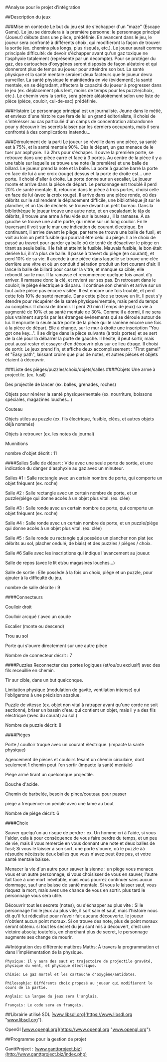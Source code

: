 
#Analyse pour le projet d'intégration

##Description du jeux

###Mise en contexte
Le but du jeu est de s'échapper d'un "maze" (Escape Game).  Le jeu se déroulera à la première personne: le personnage principal (Joueur) débute dans une pièce, prédéfinie. En avancent dans le jeu, le joueur sera confronté à différents choix, qui modifieront la façon  de trouver la sortie (ex. chemins plus longs, plus risqués, etc.). Le joueur aurait comme principale difficulté: de devoir s'échapper avant qu'un gaz toxique ne l'asphyxie totalement (représenté par un décompte). Pour se protéger du gaz, des cartouches d'oxygènes seront disposés de façon aléatoire et qui donneront plus de temps au joueur pour atteindre son but. La santé physique et la santé mentale seraient deux facteurs que le joueur devra surveiller. La santé physique le maintiendra en vie (évidement); la santé mentale, en se dégradant, affectera la capacité du joueur à progresser dans le jeu (ex. déplacement plus lent, moins de temps pour les puzzle/choix, etc.). Le chemin vers la sortie, sera généré aléatoirement selon une liste de pièce (pièce, couloir, cul-de-sac) prédéfinie.

###Histoire
Le personnage principal est un journaliste. Jeune dans le métié, et envieux d'une histoire que fera de lui un grand éditorialiste, il choisi de s'intérèsser au cas particulié d'un camps de concentration abbandonné pour y découvrir les secrets laisser par les derniers occupants, mais il sera confronté à des complications inatendu...

###Déroulement de la parti
Le joueur se réveille dans une pièce, sa santé est à 75%, et la santé mentale 90%.
Dès le départ, un gaz menace de le tuer par asphyxie. Il à 2hrs pour s'échaper. Il ouvre la première porte, se retrouve dans une pièce carré et face à 3 portes. Au centre de la pièce il y a une table sur laquelle se trouve une note (la première) et une balle de billard. Le joueur prend la note et la balle. La porte à gauche barré la porte en face de lui à une croix (rouge) dessus et la porte de droite est... une porte. Il choisi d'aller à droite. La porte donne sur un escalier, Le joueur monte et arrive dans la pièce de départ. Le personnage est troublé il perd 20% de santé mentale. IL retourne dans le pièce à trois portes, choisi celle en face de lui (avec la croix rouge). Il arrive dans une pièce ronde, où des débrits sur le sol rendent le déplacement difficile, une bibliothèque jit sur le plancher, et un tâs de déchets se trouve devant un petit bureau. Dans la bibliothèque le joueur trouve une autre note, et en escaladant le tâs de débrits, il trouve une arme à feu vide sur le bureau , il la ramasse. À sa gauche se trouve une autre porte, qui mêne sur un long couloir. En le traversant il voit sur le mur une indication de courant électrique. En continuant, il arrive devant le piège, par terre se trouve une balle de fusil, et voit au loin un petit fusible qui pourrait être celui du piège. Il a le choix de passé au travert pour garder ça balle où de tenté de désactiver le piège en tirant sa seule balle. Il le fait et atteint le fusible. Mauvais fusible, le bon était derière lui, il n'a plus de balle. Il passe à travert du piège (en courant), et perd 10% de sa vie. Il accède à une pièce dans laquelle se trouve une clée derrière une vitre et où un conduit d'aération produit un fort courant d'air. Il lance la balle de billard pour casser la vitre, et manque sa cible, elle rebondit sur le mur. Il la ramasse et recommence quelque fois avant d'y arriver. Il ramasse donc la clé, et revient sur ses pas. En retrouant dans le couloir, le piège électrique a disparu. Il continue son chemin et arrive sur un tout autre pièce pas encore visitée. Il est encore une fois troublé, et perd cette fois 10% de santé mentale. Dans cette pièce se trouve un lit. Il peut s'y étendre pour récupérer de la santé physique/mentale, mais perd du temps au compteur. Il choisi de dormir. Il perd 20 min (Temps de jeux) sa vie à augmenté de 10% et sa santé mentale de 30%. Comme il a dormi, il ne sera plus vraiment surpris par les étranges évènements qui se déroule autour de lui. Il enprunte la seule autre porte de la pièce qui le ramène encore une fois à la pièce de départ. Elle à changé, sur le mur à droite une inscription "You got one key...". Il se dirige dans la pièce suivante (à trois portes) et se sert de la clé pour la débarrer la porte de gauche. Il hésite, il peut sortir, mais peut aussi rester et essayer d'en découvrir plus sur ce lieu étrage. Il choisi de sortir. Le jeux prend fin, et affiche deux accomplissement : "First game!" et "Easy path", laissant croire que plus de notes, et autres pièces et objets étaient à découvrir. 

###Liste des pièges/puzzles/choix/objets/salles
####Objets
Une arme à projectile. (ex. fusil)

Des projectile de lancer (ex. balles, grenades, roches)

Objets pour rénérer la santé physique/mentale (ex. nourriture, boissons spéciales, magazines louches...)

Couteau

Objets utiles au puzzle (ex. fils électrique, fusible, clées, et autres objets déjà nommés)

Objets à retrouver (ex. les notes du journal)

Munnitions

nombre d'objet décrit : 11

####Salles
Salle de départ : Vide avec une seule porte de sortie, et une indication du danger d'asphyxie au gaz avec un minuteur.

Salles #1 : Salle rectangle avec un certain nombre de porte, qui comporte un objet fréquent (ex. roche)

Salle #2 : Salle rectangle avec un certain nombre de porte, et un puzzle/piège qui donne accès à un objet plus vital. (ex. clée)

Salle #3 : Salle ronde avec un certain nombre de porte, qui comporte un objet fréquent (ex. roche)

Salle #4 : Salle ronde avec un certain nombre de porte, et un puzzle/piège qui donne accès à un objet plus vital. (ex. clée)

Salle #5 : Salle ronde ou rectangle qui possède un plancher non plat (ex débrits au sol, placher ondulé, de biais) et des puzzles / pièges / choix.

Salle #6 Salle avec les inscriptions qui indique l'avancement au joueur.

Salle de repos (avec le lit et/ou magasines louches...)

Salle de sortie : Elle possède à la fois un choix, piège et un puzzle, pour ajouter à la difficulté du jeu.

nombre de salle décrite : 9

####Connecteurs

Coulloir droit

Coulloir arcqué / avec un coude 

Escalier  (monte ou descend)

Trou au sol

Porte qui s'ouvre directement sur une autre pièce

Nombre de connecteur décrit : 7

####Puzzles
Reconnecter des portes logiques (et/ou/ou exclusif) avec des fils receuillie en chemin.

Tir sur cible, dans un but quelconque.

Limitation physique (modulation de gavité, ventilation intense) qui l'obligerons à une précision absolue.

Puzzle de vitesse (ex. objet non vital à ratraper avant qu'une corde ne soit sectionné, briser un bassin d'eau qui contient un objet, mais il y a des fils electrique (avec du courat) au sol.)

Nombre de puzzle décrit: 8

####Pièges

Porte / coulloir truqué avec un courant éléctrique. (impacte la santé physique)

Agencement de pièces et couloirs fesant un chemin circulaire, dont seulement 1 chemin peut l'en sortir (impacte la santé mentale)

Piège armé tirant un quelconque projectile.

Douche d'acide.

Chemin de barbelée, besoin de pince/couteau pour passer

piege a frequence: un pedule avec une lame au bout

Nombre de piège décrit: 6 

####Choix

Sauver quelqu'un au risque de perdre : ex. Un homme cri à l'aide, si vous l'aider, cela à pour conséquence de vous faire perdre du temps, et un peu de vie, mais il vous remercie en vous donnant une note et deux balles de fusil; Si vous le laisser à son sort, une porte s'ouvre, où le puzzle àà résoudre nécéssite deux balles que vous n'avez peut être pas, et votre santé mentale baisse.

Menacer la vie d'un autre pour sauver la sienne : un piège vous menace vous et un autre personnage, si vous choisisser de vous en sauver, l'autre fait face à une mort inévitable, mais vous pourrez continuer sans aucun dommage, sauf une baisse de santé mentale. Si vous le laisser sauf, vous risquez la mort, mais avez une chance de vous en sortir. plus tard le personnage vous sera utile.

Découvrir tout les secrets (notes), ou s'échapper au plus vite : Si le personnage fini le jeux au plus vite, il sort sain et sauf, mais l'histoire nous dit qu'il fut rédiculisé pour n'avoir fait aucune découverte. le joueur n'obtient aucun point moraux. Si on trouve des note, plus de point moraux seront obtenu. si tout les secret du jeu sont mis à découvert, c'est une victoire absolu; toutefois, en cherchant plus de secret, le personnage augmente ses change de mourir.

##Intégration des différente matières
	Maths: À travers la programmation et dans l'implémentation de la physique.
	
	Physique: Il y aura des saut et trajectoire de projectile gravété, physique du vent, et physique électrique.
	
	Chimie: Le gaz mortel et les cartouche d'oxygène/antidotes.
	
	Philosophie: Différents choix proposé au joueur qui modifieront le cours de la partie.
	
	Anglais: La langue du jeux sera l'anglais.

	Français: Le code sera en français.


##Librairie utilisé
SDL [www.libsdl.org](https://www.libsdl.org "www.libsdl.org").

OpenGl [www.opengl.org](https://www.opengl.org "www.opengl.org"). 

##Programme pour la gestion de projet

GanttProject : [www.ganttproject.biz](http://www.ganttproject.biz/index.php)